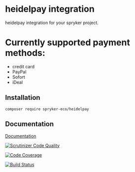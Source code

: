 # heidelpay integration

heidelpay integration for your spryker project.

# Currently supported payment methods:

* credit card
* PayPal
* Sofort
* iDeal

## Installation

```
composer require spryker-eco/heidelpay
```

## Documentation

[Documentation](https://academy.spryker.com/developing_with_spryker/industry_partner_integration/heidelpay/integration_payment_heidelpay.html?Highlight=heidelpay)

[![Scrutinizer Code Quality](https://scrutinizer-ci.com/g/spryker-eco/heidelpay/badges/quality-score.png?b=master)](https://scrutinizer-ci.com/g/spryker-eco/heidelpay/?branch=master)

[![Code Coverage](https://scrutinizer-ci.com/g/spryker-eco/heidelpay/badges/coverage.png?b=master)](https://scrutinizer-ci.com/g/spryker-eco/heidelpay/?branch=master)

[![Build Status](https://scrutinizer-ci.com/g/spryker-eco/heidelpay/badges/build.png?b=master)](https://scrutinizer-ci.com/g/spryker-eco/heidelpay/build-status/master)